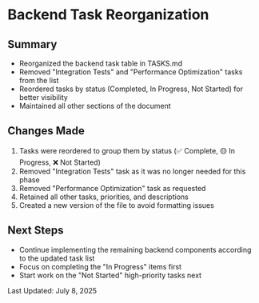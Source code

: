 # Backend Task Reorganization

## Summary
- Reorganized the backend task table in TASKS.md
- Removed "Integration Tests" and "Performance Optimization" tasks from the list
- Reordered tasks by status (Completed, In Progress, Not Started) for better visibility
- Maintained all other sections of the document

## Changes Made
1. Tasks were reordered to group them by status (✅ Complete, 🟡 In Progress, ❌ Not Started)
2. Removed "Integration Tests" task as it was no longer needed for this phase
3. Removed "Performance Optimization" task as requested
4. Retained all other tasks, priorities, and descriptions
5. Created a new version of the file to avoid formatting issues

## Next Steps
- Continue implementing the remaining backend components according to the updated task list
- Focus on completing the "In Progress" items first
- Start work on the "Not Started" high-priority tasks next

Last Updated: July 8, 2025
